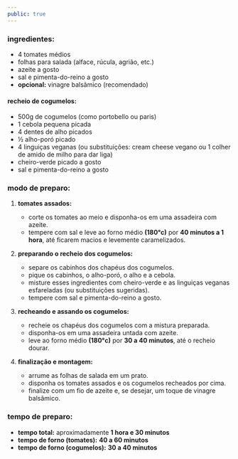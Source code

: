 ```yaml
---
public: true
---
```


### ingredientes:

- 4 tomates médios
- folhas para salada (alface, rúcula, agrião, etc.)
- azeite a gosto
- sal e pimenta-do-reino a gosto
- **opcional:** vinagre balsâmico (recomendado)

#### **recheio de cogumelos:**

- 500g de cogumelos (como portobello ou paris)
- 1 cebola pequena picada
- 4 dentes de alho picados
- ½ alho-poró picado
- 4 linguiças veganas (ou substituições: cream cheese vegano ou 1 colher de amido de milho para dar liga)
- cheiro-verde picado a gosto
- sal e pimenta-do-reino a gosto

### modo de preparo:

1. **tomates assados:**

   - corte os tomates ao meio e disponha-os em uma assadeira com azeite.
   - tempere com sal e leve ao forno médio **(180°c)** por **40 minutos a 1 hora**, até ficarem macios e levemente caramelizados.

2. **preparando o recheio dos cogumelos:**

   - separe os cabinhos dos chapéus dos cogumelos.
   - pique os cabinhos, o alho-poró, o alho e a cebola.
   - misture esses ingredientes com cheiro-verde e as linguiças veganas esfareladas (ou substituições sugeridas).
   - tempere com sal e pimenta-do-reino a gosto.

3. **recheando e assando os cogumelos:**

   - recheie os chapéus dos cogumelos com a mistura preparada.
   - disponha-os em uma assadeira untada com azeite.
   - leve ao forno médio **(180°c)** por **30 a 40 minutos**, até o recheio dourar.

4. **finalização e montagem:**

   - arrume as folhas de salada em um prato.
   - disponha os tomates assados e os cogumelos recheados por cima.
   - finalize com um fio de azeite e, se desejar, um toque de vinagre balsâmico.

### tempo de preparo:

- **tempo total:** aproximadamente **1 hora e 30 minutos**
- **tempo de forno (tomates):** **40 a 60 minutos**
- **tempo de forno (cogumelos):** **30 a 40 minutos**
